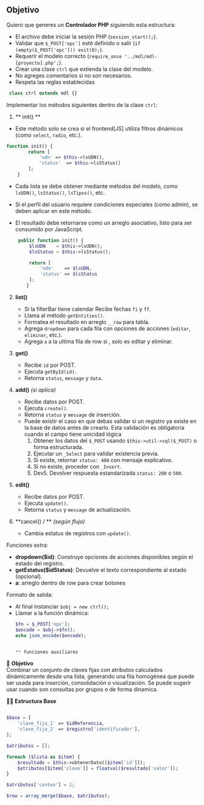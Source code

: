  ## Objetivo
Quiero que generes un **Controlador PHP** siguiendo esta estructura:

- El archivo debe iniciar la sesión PHP (`session_start();`).  
- Validar que `$_POST['opc']` esté definido o salir (`if (empty($_POST['opc'])) exit(0);`).  
- Requerir el modelo correcto (`require_once '../mdl/mdl-[proyecto].php';`).  
- Crear una clase `ctrl` que extienda la clase del modelo.
- No agreges comentarios si no son necesarios.
- Respeta las reglas establecidas

```PHP
 class ctrl extends mdl {}
```
Implementar los métodos siguientes dentro de la clase `ctrl`:

1. ** init() **
- Este método solo se crea si el frontend[JS] utiliza filtros dinámicos (como `select`, `radio`, etc.).
``` PHP
function init() {
        return [
            'udn' => $this->lsUDN(),
            'status'  => $this->lsStatus()
        ];
    }
```



- Cada lista se debe obtener mediante métodos del modelo, como `lsUDN()`, `lsStatus()`, `lsTipos()`, etc.
- Si el perfil del usuario requiere condiciones especiales (como admin), se deben aplicar en este método.
- El resultado debe retornarse como un arreglo asociativo, listo para ser consumido por JavaScript.

   ```php ejemplo
    public function init() {
        $lsUDN    = $this->lsUDN();
        $lsStatus = $this->lsStatus();

        return [
            'udn'    => $lsUDN,
            'status' => $lsStatus
        ];
       }

2. **list()**
   - Si la filterBar tiene calendar Recibe fechas `fi` y `ff`.
   - Llama al método `getEntities()`.
   - Formatea el resultado en arreglo `__row` para tabla.
   - Agrega `dropdown` para cada fila con opciones de acciones (`editar`, `eliminar`, etc.).
   - Agrega `a` a la ultima fila de row si , solo es editar y eliminar. 

3. **get()**
   - Recibe `id` por POST.
   - Ejecuta `getById(id)`.
   - Retorna `status`, `message` y `data`.

4. **add()** *(si aplica)*
   - Recibe datos por POST.
   - Ejecuta `create()`.
   - Retorna `status` y `message` de inserción.
   - Puede existir el caso en que debas validar si un registro ya existe en la base de datos antes de crearlo. Esta validación es obligatoria cuando el campo tiene unicidad lógica
      1. Obtener los datos del `$_POST` usando `$this->util->sql($_POST)` o forma estructurada.
      2. Ejecutar un `_Select` para validar existencia previa.
      3. Si existe, retornar `status: 400` con mensaje explicativo.
      4. Si no existe, proceder con `_Insert`.
      5. Dev5. Devolver respuesta estandarizada `status: 200` o `500`.

5. **edit()**
   - Recibe datos por POST.
   - Ejecuta `update()`.
   - Retorna `status` y `message` de actualización.

6. **cancel() / ** *(según flujo)*
   - Cambia estatus de registros con `update()`.

Funciones extra:

- **dropdown($id)**: Construye opciones de acciones disponibles según el estado del registro.
- **getEstatus($idStatus)**: Devuelve el texto correspondiente al estado (opcional).
- **a**: arreglo dentro de row para crear botones

Formato de salida:
- Al final instanciar `$obj = new ctrl();`
- Llamar a la función dinámica:  
  ```php
  $fn = $_POST['opc'];
  $encode = $obj->$fn();
  echo json_encode($encode);


  ** funciones auxiliares
<merge-multiple>

🎯 **Objetivo**  
Combinar un conjunto de claves fijas con atributos calculados dinámicamente desde una lista, generando una fila homogénea que puede ser usada para inserción, consolidación o visualización.
Se puede sugerir usar cuando son consultas por grupos o de forma dinamica.

🧩🧩 **Estructura Base**

```php

$base = [
    'clave_fija_1' => $idReferencia,
    'clave_fija_2' => $registro['identificador'],
];

$atributos = [];

foreach ($lista as $item) {
    $resultado = $this->obtenerDato([$item['id']]);
    $atributos[$item['clave']] = floatval($resultado['valor']);
}

$atributos['conteo'] = 1;

$row = array_merge($base, $atributos);

```

</merge-multiple>

